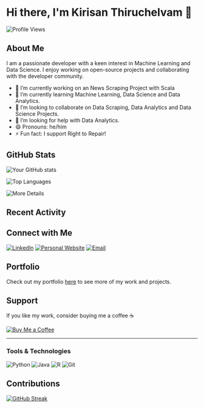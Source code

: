 # Hi there, I'm Kirisan Thiruchelvam 👋

![Profile Views](https://komarev.com/ghpvc/?username=kkpro18&color=blue)

## About Me

I am a passionate developer with a keen interest in Machine Learning and Data Science. I enjoy working on open-source projects and collaborating with the developer community.

- 🔭 I’m currently working on an News Scraping Project with Scala
- 🌱 I’m currently learning Machine Learning, Data Science and Data Analytics.
- 👯 I’m looking to collaborate on Data Scraping, Data Analytics and Data Science Projects.
- 🤔 I’m looking for help with Data Analytics.
- 😄 Pronouns: he/him
- ⚡ Fun fact: I support Right to Repair!

## GitHub Stats

![Your GitHub stats](https://github-readme-stats.vercel.app/api?username=kkpro18&show_icons=true&theme=radical)

![Top Languages](https://github-readme-stats.vercel.app/api/top-langs/?username=kkpro18&layout=compact&theme=radical)

![More Details](https://myreadme.vercel.app/api/embed/kkpro18?panels=toplanguages,commitgraph)


## Recent Activity

<!--START_SECTION:activity-->
<!--END_SECTION:activity-->

## Connect with Me

[![LinkedIn](https://img.shields.io/badge/LinkedIn-blue?style=flat&logo=linkedin&labelColor=blue)](https://linkedin.com/in/kirisant)
[![Personal Website](https://img.shields.io/badge/Website-orange?style=flat&logo=google-chrome&labelColor=orange)]([https://your-website.com](https://kkpro18.github.io/index.html))
[![Email](https://img.shields.io/badge/Email-blue?style=flat&logo=gmail&labelColor=blue)](mailto:kirisan.thiru@gmail.com)

## Portfolio

Check out my portfolio [here](https://www.datascienceportfol.io/kirisan) to see more of my work and projects.

## Support

If you like my work, consider buying me a coffee ☕

[![Buy Me a Coffee](https://img.shields.io/badge/Buy_Me_a_Coffee-yellow?style=flat&logo=buy-me-a-coffee&labelColor=yellow)](https://buymeacoffee.com/your-profile)

---

### Tools & Technologies

![Python](https://img.shields.io/badge/Python-blue?style=flat&logo=python&logoColor=white)
![Java](https://img.shields.io/badge/Java-red?style=flat&logo=java&logoColor=white)
![R](https://img.shields.io/badge/R-blue?style=flat&logo=r&logoColor=white)
![Git](https://img.shields.io/badge/Git-orange?style=flat&logo=git&logoColor=white)

## Contributions

[![GitHub Streak](https://streak-stats.demolab.com?user=kkpro18&theme=radical)](https://git.io/streak-stats)
